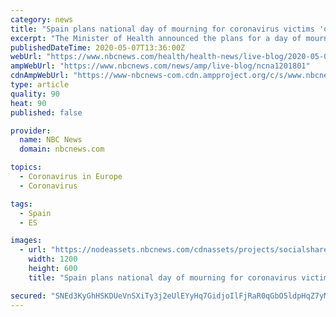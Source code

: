 ```yaml
---
category: news
title: "Spain plans national day of mourning for coronavirus victims 'once the streets can be walked freely'"
excerpt: "The Minister of Health announced the plans for a day of mourning once further measures of the country's strict lockdown are lifted."
publishedDateTime: 2020-05-07T13:36:00Z
webUrl: "https://www.nbcnews.com/health/health-news/live-blog/2020-05-07-coronavirus-news-n1201801/ncrd1201956"
ampWebUrl: "https://www.nbcnews.com/news/amp/live-blog/ncna1201801"
cdnAmpWebUrl: "https://www-nbcnews-com.cdn.ampproject.org/c/s/www.nbcnews.com/news/amp/live-blog/ncna1201801"
type: article
quality: 90
heat: 90
published: false

provider:
  name: NBC News
  domain: nbcnews.com

topics:
  - Coronavirus in Europe
  - Coronavirus

tags:
  - Spain
  - ES

images:
  - url: "https://nodeassets.nbcnews.com/cdnassets/projects/socialshareimages-bento/og-nbcnews1200x630.png"
    width: 1200
    height: 600
    title: "Spain plans national day of mourning for coronavirus victims 'once the streets can be walked freely'"

secured: "SNEd3KyGhHSKDUeVnSXiTy3j2eUlEYyHq7GidjoIlFjRaR0qGbO5ldpHqZ7yM5dYvfgPJlptPlIDSMMKzo9CstZqJKAFBvdefJ/enu/DGr9d3d4roR+zddB3Au/aVWEMnbiA3704XmsqJL+TPVO5W0Ll7qxDVUA3qimTLNviplHC+Qkee/NMphO/0WIK0K312n+eVUMTWP2ab6lVDiDWQB3X4oXYtRjHTmEjCMhXsEb78Jc1KSKo/BKScFw5CFH/6Sc6ljCwamtD2MUKWffo2Y/yD7x7fQFj8KxliKDXpyJPq55tWknfgPDZUcYS9FOiKADPX2MANvDoLV9jlvgKWP3NHkGmi9k1ZtbEy4w2IB0tfSYkHj2AVECEyRHZZEohE5Xj49M4nlVf5eW+rl/0ef5dHNOdKKgqewxTXWbq8NH6ELxVZvuC1QhOv1+I7PxmB/PdPskMemg3ZFQjmX93N6remjuiCIAAFHYdyd1GLJI=;2hKFbDJ6Di1bDh011KxPJQ=="
---
```


